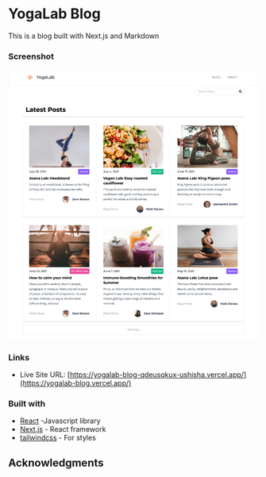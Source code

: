# YogaLab Blog

This is a blog built with Next.js and Markdown

### Screenshot

![](public/images/screencapture.png)

### Links

- Live Site URL: [https://yogalab-blog-qdeusqkux-ushisha.vercel.app/](https://yogalab-blog.vercel.app/)

### Built with

- [React](https://reactjs.org/) -Javascript library
- [Next.js](https://nextjs.org/) - React framework
- [tailwindcss](https://tailwindcss.com/) - For styles

## Acknowledgments
